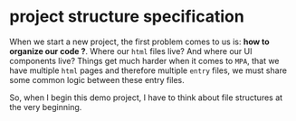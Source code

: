 # project structure specification

When we start a new project, the first problem comes to us is: **how to organize our code ?**. Where our `html` files live? And where our UI components live? Things get much harder when it comes to `MPA`, that we have multiple `html` pages and therefore multiple `entry` files, we must share some common logic between these entry files.

So, when I begin this demo project, I have to think about file structures at the very beginning.

